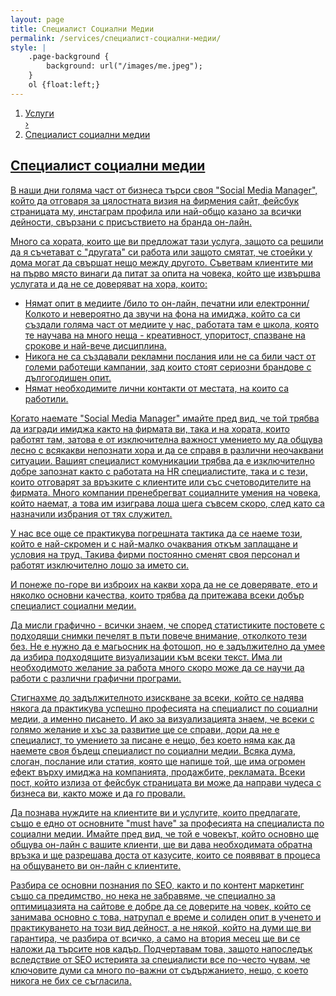 ```yaml
---
layout: page
title: Специалист Социални Медии
permalink: /services/специалист-социални-медии/
style: |
    .page-background {
        background: url("/images/me.jpeg");
    }
    ol {float:left;}
---
```


<ol itemscope itemtype="http://schema.org/BreadcrumbList">
  <li itemprop="itemListElement" itemscope
      itemtype="http://schema.org/ListItem">
    <a itemscope itemtype="http://schema.org/Service"
       itemprop="item" href="http://peropodnaem.com">
        <span itemprop="name">Услуги</span>
    <meta itemprop="position" content="1">
  </li>
  ›
  <li itemprop="itemListElement" itemscope
      itemtype="http://schema.org/ListItem">
    <a itemscope itemtype="http://schema.org/Service"
       itemprop="item" href="http://peropodnaem.com/sercvices/специалист-социални-медии/">
        <span itemprop="name">Специалист социални медии</span>
    <meta itemprop="position" content="2">
  </li>
</ol>



<h2>Специалист социални медии</h2>

<p>В наши дни голяма част от бизнеса търси своя "Social Media Manager", който да отговаря за цялостната визия на фирмения сайт, фейсбук страницата му, инстаграм профила или най-общо казано за всички дейности, свързани с присъствието на бранда он-лайн.</p>

<p>Много са хората, които ще ви предложат тази услуга, защото са решили да я съчетават с "другата" си работа или защото смятат, че стоейки у дома могат да свършат нещо между другото. 
Съветвам клиентите ми на първо място винаги да питат за опита на човека, който ще извършва услугата и да не се доверяват на хора, които:</p>
<ul>
    <li>Нямат опит в медиите /било то он-лайн, печатни или електронни/ Колкото и невероятно да звучи на фона на имиджа, който са си създали голяма част от медиите у нас, работата там е школа, която те научава на много неща - креативност, упоритост, спазване на срокове и най-вече дисциплина.</li>
    <li>Никога не са създавали рекламни послания или не са били част от големи работещи кампании, зад които стоят сериозни брандове с дългогодишен опит.</li>
    <li>Нямат необходимите лични контакти от местата, на които са работили.</li>
</ul>

<p>Когато наемате "Social Media Manager" имайте пред вид, че той трябва да изгради имиджа както на фирмата ви, така и на хората, които работят там, затова е от изключителна важност умението му да общува лесно с всякакви непознати хора и да се справя в различни неочаквани ситуации. Вашият специалист комуникации трябва да е изключително добре запознат както с работата на HR специалистите, така и с тези, които отговарят за връзките с клиентите или със счетоводителите на фирмата. Много компании пренебрегват социалните умения на човека, който наемат, а това им изиграва лоша шега съвсем скоро, след като са назначили избрания от тях служител.</p>

<p>У нас все още се практикува погрешната тактика да се наеме този, който е най-скромен и с най-малко очаквания откъм заплащане и условия на труд. Такива фирми постоянно сменят своя персонал и работят изключително лошо за името си.</p>

<p>И понеже по-горе ви изброих на какви хора да не се доверявате, ето и няколко основни качества, които трябва да притежава всеки добър специалист социални медии.</p>

<p>Да мисли графично - всички знаем, че според статистиките постовете с подходящи снимки печелят в пъти повече внимание, отколкото тези без. Не е нужно да е магьосник на фотошоп, но е задължително да умее да избира подходящите визуализации към всеки текст. Има ли необходимото желание за работа много скоро може да се научи да работи с различни графични програми.</p>

<p>Стигнахме до задължителното изискване за всеки, който се надява някога да практикува успешно професията на специалист по социални медии, а именно писането. И ако за визуализацията знаем, че всеки с голямо желание и хъс за развитие ще се справи, дори да не е специалист, то умението за писане е нещо, без което няма как да наемете своя бъдещ специалист по социални медии. Всяка дума, слоган, послание или статия, която ще напише той, ще има огромен ефект върху  имиджа на компанията, продажбите, рекламата. Всеки пост, който излиза от фейсбук страницата ви може да направи чудеса с бизнеса ви, както може и да го провали.</p>

<p>Да познава нуждите на клиентите ви и услугите, които предлагате, също е едно от основните "must have" за професията на специалиста по социални медии. Имайте пред вид, че той е човекът, който основно ще общува он-лайн с вашите клиенти, ще ви дава необходимата обратна връзка и ще разрешава доста от казусите, които се появяват в процеса на общуването ви он-лайн с клиентите.</p>

<p>Разбира се основни познания по SEO, както и по контент маркетинг също са предимство, но нека не забравяме, че специално за оптимицазията на сайтове е добре да се доверите на човек, който се занимава основно с това, натрупал е време и солиден опит в ученето и практикуването на този вид дейност, а не някой, който на думи ще ви гарантира, че разбира от всичко, а само на втория месец ще ви се наложи да търсите нов кадър. Подчертавам това, защото напоследък вследствие от SEO истерията за специалисти все по-често чувам, че ключовите думи са много по-важни от съдържанието, нещо, с което никога не бих се съгласила.</p>